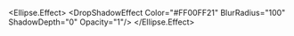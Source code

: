 <Ellipse
    Width="371" Height="371"
    Canvas.Left="238"
    Canvas.Top="945"
    Stroke="#FF315484"
    Fill="#FF1D1C15">
    <Ellipse.Effect>
        <DropShadowEffect
            Color="#FF00FF21"  <!-- Glow 顏色可換 -->
            BlurRadius="100"
            ShadowDepth="0"
            Opacity="1"/>
    </Ellipse.Effect>
</Ellipse>